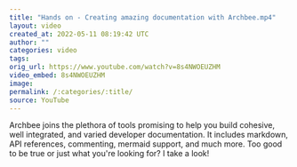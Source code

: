 ```yaml
---
title: "Hands on - Creating amazing documentation with Archbee.mp4"
layout: video
created_at: 2022-05-11 08:19:42 UTC
author: ""
categories: video
tags: 
orig_url: https://www.youtube.com/watch?v=8s4NWOEUZHM
video_embed: 8s4NWOEUZHM
image:
permalink: /:categories/:title/
source: YouTube
---
```

Archbee joins the plethora of tools promising to help you build cohesive, well integrated, and varied developer documentation. It includes markdown, API references, commenting, mermaid support, and much more. Too good to be true or just what you're looking for? I take a look!